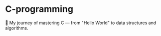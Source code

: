 # C-programming
🚀 My journey of mastering C — from "Hello World" to data structures and algorithms.
